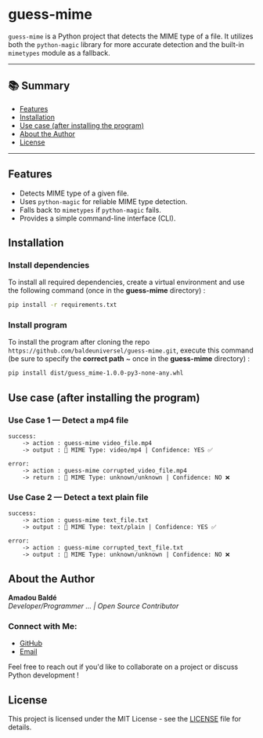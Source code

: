 # guess-mime
`guess-mime` is a Python project that detects the MIME type of a file. It utilizes both the `python-magic` library for more accurate 
detection and the built-in `mimetypes` module as a fallback.

---

## 📚 Summary

- [Features](#features)  
- [Installation](#installation)   
- [Use case (after installing the program)](#use-case-after-installing-the-program)  
- [About the Author](#about-the-author)  
- [License](#license)

---

## Features
- Detects MIME type of a given file.
- Uses `python-magic` for reliable MIME type detection.
- Falls back to `mimetypes` if `python-magic` fails.
- Provides a simple command-line interface (CLI).

## Installation
### Install dependencies
To install all required dependencies, create a virtual environment and use the following command (once in the **guess-mime** directory) :
```bash
pip install -r requirements.txt 
```

### Install program
To install the program after cloning the repo `https://github.com/baldeuniversel/guess-mime.git`, execute 
this command (be sure to specify the **correct path** ~ once in the **guess-mime** directory) : 
```bash
pip install dist/guess_mime-1.0.0-py3-none-any.whl
```

## Use case (after installing the program)
### Use Case 1 — Detect a mp4 file
```
success:
    -> action : guess-mime video_file.mp4
    -> output : 🎉 MIME Type: video/mp4 | Confidence: YES ✅

error:
    -> action : guess-mime corrupted_video_file.mp4
    -> return : 🎉 MIME Type: unknown/unknown | Confidence: NO ❌
```

### Use Case 2 — Detect a text plain file 
```
success:
    -> action : guess-mime text_file.txt
    -> output : 🎉 MIME Type: text/plain | Confidence: YES ✅

error:
    -> action : guess-mime corrupted_text_file.txt
    -> output : 🎉 MIME Type: unknown/unknown | Confidence: NO ❌
```

## About the Author
**Amadou Baldé**  
*Developer/Programmer ... | Open Source Contributor*

### Connect with Me:
- [GitHub](https://github.com/baldeuniversel)  
- [Email](mailto:baldeuniversel@protonmail.com)

Feel free to reach out if you'd like to collaborate on a project or discuss Python development !

## License
This project is licensed under the MIT License - see the [LICENSE](https://opensource.org/license/mit) file for details.
